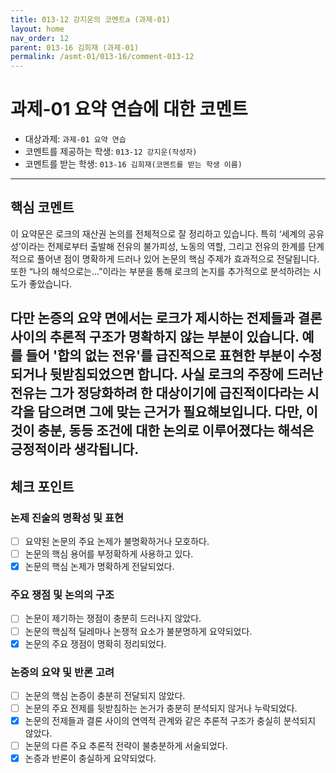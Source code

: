 ```yaml
---
title: 013-12 강지운의 코멘트a (과제-01) 
layout: home
nav_order: 12
parent: 013-16 김희재 (과제-01)
permalink: /asmt-01/013-16/comment-013-12
---
```


# 과제-01 요약 연습에 대한 코멘트

- 대상과제: `과제-01 요약 연습`
- 코멘트를 제공하는 학생: `013-12 강지운(작성자)` 
- 코멘트를 받는 학생: `013-16 김희재(코멘트를 받는 학생 이름)` 

---

## 핵심 코멘트

이 요약문은 로크의 재산권 논의를 전체적으로 잘 정리하고 있습니다. 특히 ‘세계의 공유성’이라는 전제로부터 출발해 전유의 불가피성, 노동의 역할, 그리고 전유의 한계를 단계적으로 풀어낸 점이 명확하게 드러나 있어 논문의 핵심 주제가 효과적으로 전달됩니다. 또한 “나의 해석으로는…”이라는 부분을 통해 로크의 논지를 추가적으로 분석하려는 시도가 좋았습니다.

다만 논증의 요약 면에서는 로크가 제시하는 전제들과 결론 사이의 추론적 구조가 명확하지 않는 부분이 있습니다. 예를 들어 '합의 없는 전유'를 급진적으로 표현한 부분이 수정되거나 뒷받침되었으면 합니다. 사실 로크의 주장에 드러난 전유는 그가 정당화하려 한 대상이기에 급진적이다라는 시각을 담으려면 그에 맞는 근거가 필요해보입니다. 다만, 이것이 충분, 동등 조건에 대한 논의로 이루어졌다는 해석은 긍정적이라 생각됩니다.
---

## 체크 포인트

### 논제 진술의 명확성 및 표현  
- [ ] 요약된 논문의 주요 논제가 불명확하거나 모호하다.  
- [ ] 논문의 핵심 용어를 부정확하게 사용하고 있다.  
- [x] 논문의 핵심 논제가 명확하게 전달되었다.  

### 주요 쟁점 및 논의의 구조  
- [ ] 논문이 제기하는 쟁점이 충분히 드러나지 않았다.  
- [ ] 논문의 핵심적 딜레마나 논쟁적 요소가 불분명하게 요약되었다.  
- [x] 논문의 주요 쟁점이 명확히 정리되었다.  

### 논증의 요약 및 반론 고려  
- [ ] 논문의 핵심 논증이 충분히 전달되지 않았다.  
- [ ] 논문의 주요 전제를 뒷받침하는 논거가 충분히 분석되지 않거나 누락되었다.  
- [x] 논문의 전제들과 결론 사이의 연역적 관계와 같은 추론적 구조가 충실히 분석되지 않았다.  
- [ ] 논문의 다른 주요 추론적 전략이 불충분하게 서술되었다.
- [x] 논증과 반론이 충실하게 요약되었다. 